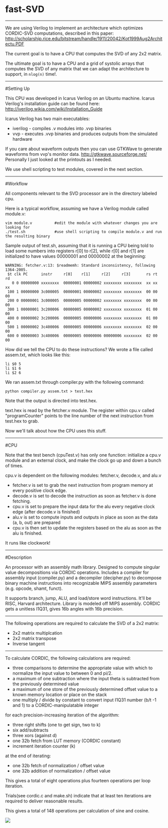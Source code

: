 # fast-SVD

-----
We are using Verilog to implement an architecture which optimizes CORDIC-SVD computations, described in this paper:
http://scholarship.rice.edu/bitstream/handle/1911/20042/Kot1999Aug2Architectu.PDF

The current goal is to have a CPU that computes the SVD of any 2x2 matrix.

The ultimate goal is to have a CPU and a grid of systolic arrays
that computes the SVD of any matrix that we can adapt the architecture to support, in `nlog(n)` time!.

-----

#Setting Up

This CPU was developed in Icarus Verilog on an Ubuntu machine.
Icarus Verilog's installation guide can be found here:
http://iverilog.wikia.com/wiki/Installation_Guide

Icarus Verilog has two main executables:
* iverilog - compiles .v modules into .vvp binaries
* vvp - executes .vvp binaries and produces outputs from the simulated hardware

If you care about waveform outputs then you can use GTKWave to generate waveforms from vvp's monitor data.
http://gtkwave.sourceforge.net/
Personally I just looked at the printouts as I needed.

We use shell scripting to test modules, covered in the next section.

-----

#Workflow

All components relevant to the SVD processor are in the directory labeled cpu.

Here is a typical workflow, assuming we have a Verilog module called module.v:
```
vim module.v          #edit the module with whatever changes you are looking for
./test.sh             #use shell scripting to compile module.v and run the resulting binary
```

Sample output of test.sh,
assuming that it is running a CPU being told to load some numbers into registers r[0] to r[2],
while r[0] and r[1] are initialized to have values 00000001 and 00000002 at the beginning:
```
WARNING: fetcher.v:13: $readmemh: Standard inconsistency, following 1364-2005.
 $t clk PC		instr	  r[0]	  r[1]	   r[2]	    r[3]	   rs rt rd
   0 0 00000000 xxxxxxxx  00000001 00000002 xxxxxxxx xxxxxxxx  xx xx xx
 100 1 00000000 3c000005  00000001 00000002 xxxxxxxx xxxxxxxx  00 00 00
 200 0 00000001 3c000005  00000005 00000002 xxxxxxxx xxxxxxxx  00 00 00
 300 1 00000001 3c200006  00000005 00000002 xxxxxxxx xxxxxxxx  01 00 00
 400 0 00000002 3c200006  00000005 00000006 xxxxxxxx xxxxxxxx  01 00 00
 500 1 00000002 3c400006  00000005 00000006 xxxxxxxx xxxxxxxx  02 00 00
 600 0 00000003 3c400006  00000005 00000006 00000006 xxxxxxxx  02 00 00
```
How did we tell the CPU to do these instructions?
We wrote a file called assem.txt, which looks like this:
```
li $0 5
li $1 6
li $2 6
```
We ran assem.txt through compiler.py with the following command:
```
python compiler.py assem.txt > test.hex
```
Note that the output is directed into test.hex.

text.hex is read by the fetcher.v module.
The register within cpu.v called "programCounter" points to
the line number of the next instruction from test.hex to grab.

Now we'll talk about how the CPU uses this stuff.

-----

#CPU

 Note that the test bench (cpuTest.v) has only one function:
 initialize a cpu.v module and an external clock, and make the clock go up and down a bunch of times.

 cpu.v is dependent on the following modules:
 fetcher.v, decode.v, and alu.v

* fetcher.v is set to grab the next instruction from program memory at every positive clock edge.
* decode.v is set to decode the instruction as soon as fetcher.v is done fetching.
* cpu.v is set to prepare the input data for the alu every negative clock edge (after decode.v is finished)
* alu.v is set to compute inputs and outputs in place as soon as the data (a, b, out) are prepared
* cpu.v is then set to update the registers based on the alu as soon as the alu is finished.


It runs like clockwork!

-----

#Description

An processor with an assembly math library. Designed to compute singular value decompositions via CORDIC operations.
Includes a compiler for assembly input (compiler.py) and a decompiler (decipher.py) to decompose binary machine
instructions into recognizable MIPS assembly parameters (e.g. opcode, shamt, funct).

It supports branch, jump, ALU, and load/store word instructions.
It'll be RISC, Harvard architecture. Library is modeled off MIPS assembly.
CORDIC gets a unitless I1Q31, gives 16b angles with 16b precision.

-----

The following operations are required to calculate the SVD of a 2x2 matrix:
* 2x2 matrix multiplcation
* 2x2 matrix transpose
* Inverse tangent


-----

To calculate CORDIC, the following calculations are required:
 
* three comparisons to determine the appropriate value with which to normalize the input value to between 0 and pi/2.
* a maximum of one subtraction where the input theta is subtracted from the previously determined value
* a maximum of one store of the previously determined offset value to a known memory location or place on the stack
* one multiply / divide by constant to convert input I1Q31 number (b/t -1 and 1) to a CORDIC-manipulatable integer

for each precision-increasing iteration of the algorithm:

* three right shifts (one to get sign, two to k)
* six add/subtracts
* three xors (against d)
* one 32b fetch from LUT memory (CORDIC constant)
* increment iteration counter (k)

at the end of iterating:

* one 32b fetch of normalization / offset value
* one 32b addition of normalization / offset value

This gives a total of eight operations plus fourteen operations per loop iteration.

Trials(see cordic.c and make.sh) indicate that at least ten iterations are required to deliver reasonable results.

This gives a total of 148 operations per calculation of sine and cosine.

<img src="https://fathomless-castle-35327.herokuapp.com/requests/passive">
